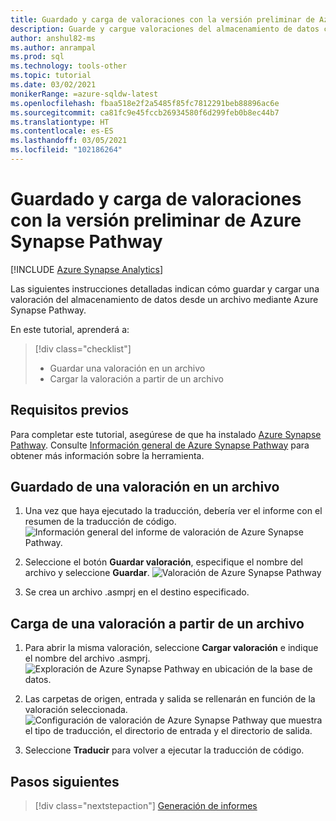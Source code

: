 ```yaml
---
title: Guardado y carga de valoraciones con la versión preliminar de Azure Synapse Pathway
description: Guarde y cargue valoraciones del almacenamiento de datos con la versión preliminar de Azure Synapse Pathway.
author: anshul82-ms
ms.author: anrampal
ms.prod: sql
ms.technology: tools-other
ms.topic: tutorial
ms.date: 03/02/2021
monikerRange: =azure-sqldw-latest
ms.openlocfilehash: fbaa518e2f2a5485f85fc7812291beb88896ac6e
ms.sourcegitcommit: ca81fc9e45fccb26934580f6d299feb0b8ec44b7
ms.translationtype: HT
ms.contentlocale: es-ES
ms.lasthandoff: 03/05/2021
ms.locfileid: "102186264"
---
```

# <a name="save-and-load-assessments-with-azure-synapse-pathway-preview"></a>Guardado y carga de valoraciones con la versión preliminar de Azure Synapse Pathway
[!INCLUDE [Azure Synapse Analytics](../../includes/applies-to-version/asa.md)]

Las siguientes instrucciones detalladas indican cómo guardar y cargar una valoración del almacenamiento de datos desde un archivo mediante Azure Synapse Pathway.

En este tutorial, aprenderá a:

> [!div class="checklist"]
> * Guardar una valoración en un archivo
> * Cargar la valoración a partir de un archivo

## <a name="prerequisites"></a>Requisitos previos

Para completar este tutorial, asegúrese de que ha instalado [Azure Synapse Pathway](synapse-pathway-download.md). Consulte [Información general de Azure Synapse Pathway](azure-synapse-pathway-overview.md) para obtener más información sobre la herramienta.

## <a name="saving-an-assessment-to-a-file"></a>Guardado de una valoración en un archivo

1. Una vez que haya ejecutado la traducción, debería ver el informe con el resumen de la traducción de código. ![Información general del informe de valoración de Azure Synapse Pathway.](./media/tutorial-save-load-assessment/report-overview.png)
1. Seleccione el botón **Guardar valoración**, especifique el nombre del archivo y seleccione **Guardar**.
![Valoración de Azure Synapse Pathway](./media/tutorial-save-load-assessment/save-assessment.png)

1. Se crea un archivo .asmprj en el destino especificado.

## <a name="loading-an-assessment-from-a-file"></a>Carga de una valoración a partir de un archivo

1. Para abrir la misma valoración, seleccione **Cargar valoración** e indique el nombre del archivo .asmprj. ![Exploración de Azure Synapse Pathway en ubicación de la base de datos.](./media/tutorial-save-load-assessment/browse-location.png)

1. Las carpetas de origen, entrada y salida se rellenarán en función de la valoración seleccionada.
![Configuración de valoración de Azure Synapse Pathway que muestra el tipo de traducción, el directorio de entrada y el directorio de salida.](./media/tutorial-save-load-assessment/load-assessment.png)
1. Seleccione **Traducir** para volver a ejecutar la traducción de código.

## <a name="next-steps"></a>Pasos siguientes

> [!div class="nextstepaction"]
> [Generación de informes](report-generation.md)
